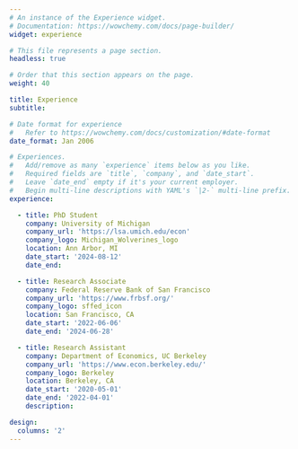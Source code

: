 ```yaml
---
# An instance of the Experience widget.
# Documentation: https://wowchemy.com/docs/page-builder/
widget: experience

# This file represents a page section.
headless: true

# Order that this section appears on the page.
weight: 40

title: Experience
subtitle:

# Date format for experience
#   Refer to https://wowchemy.com/docs/customization/#date-format
date_format: Jan 2006

# Experiences.
#   Add/remove as many `experience` items below as you like.
#   Required fields are `title`, `company`, and `date_start`.
#   Leave `date_end` empty if it's your current employer.
#   Begin multi-line descriptions with YAML's `|2-` multi-line prefix.
experience:

  - title: PhD Student 
    company: University of Michigan
    company_url: 'https://lsa.umich.edu/econ'
    company_logo: Michigan_Wolverines_logo
    location: Ann Arbor, MI
    date_start: '2024-08-12'
    date_end: 

  - title: Research Associate
    company: Federal Reserve Bank of San Francisco
    company_url: 'https://www.frbsf.org/'
    company_logo: sffed_icon
    location: San Francisco, CA
    date_start: '2022-06-06'
    date_end: '2024-06-28'

  - title: Research Assistant
    company: Department of Economics, UC Berkeley
    company_url: 'https://www.econ.berkeley.edu/'
    company_logo: Berkeley
    location: Berkeley, CA
    date_start: '2020-05-01'
    date_end: '2022-04-01'
    description: 

design:
  columns: '2'
---
```

